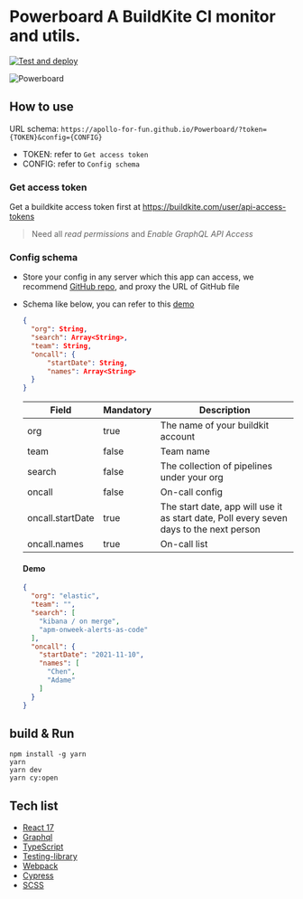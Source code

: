 # **Powerboard** A BuildKite CI monitor and utils.

[![Test and deploy](https://github.com/Apollo-for-fun/Buildkite-Dashboard/actions/workflows/main.yml/badge.svg)](https://github.com/Apollo-for-fun/Buildkite-Dashboard/actions/workflows/main.yml)

![Powerboard](./src/assets/Buildkite-dashboard.gif)

## How to use

URL schema: `https://apollo-for-fun.github.io/Powerboard/?token={TOKEN}&config={CONFIG}`

- TOKEN: refer to `Get access token`
- CONFIG: refer to `Config schema`

### Get access token

Get a buildkite access token first at https://buildkite.com/user/api-access-tokens

> Need all _read permissions_ and _Enable GraphQL API Access_

### Config schema

- Store your config in any server which this app can access, we recommend [GitHub repo](https://github.com/), and proxy the URL of GitHub file
- Schema like below, you can refer to this [demo](https://github.com/Apollo-for-fun/team-config/blob/main/powerboard.json)

  ```json
  {
    "org": String,
    "search": Array<String>,
    "team": String,
    "oncall": {
        "startDate": String,
        "names": Array<String>
    }
  }
  ```

  |Field|Mandatory|Description|
  |--|--|--|
  |org|true|The name of your buildkit account|
  |team|false|Team name|
  |search|false|The collection of pipelines under your org|
  |oncall|false|On-call config|
  |oncall.startDate|true|The start date, app will use it as start date, Poll every seven days to the next person |
  |oncall.names|true|On-call list|

  #### Demo

  ```json
  {
    "org": "elastic",
    "team": "",
    "search": [
      "kibana / on merge",
      "apm-onweek-alerts-as-code"
    ],
    "oncall": {
      "startDate": "2021-11-10",
      "names": [
        "Chen",
        "Adame"
      ]
    }
  }
  ```

## build & Run

```shell
npm install -g yarn
yarn
yarn dev
yarn cy:open
```

## Tech list

- [React 17](https://reactjs.org/)
- [Graphql](https://graphql.org/)
- [TypeScript](https://www.typescriptlang.org/)
- [Testing-library](https://testing-library.com/docs/react-testing-library/intro/)
- [Webpack](https://webpack.js.org/)
- [Cypress](https://www.cypress.io/)
- [SCSS](https://sass-lang.com/)
